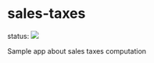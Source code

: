 # sales-taxes 
status: ![](https://travis-ci.org/WilliamParty/sales-taxes.svg?branch=master)

Sample app about sales taxes computation

